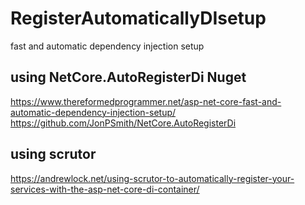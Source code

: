 # RegisterAutomaticallyDIsetup
 fast and automatic dependency injection setup
 
 ## using NetCore.AutoRegisterDi  Nuget
 https://www.thereformedprogrammer.net/asp-net-core-fast-and-automatic-dependency-injection-setup/
 https://github.com/JonPSmith/NetCore.AutoRegisterDi
 
 ## using scrutor
 https://andrewlock.net/using-scrutor-to-automatically-register-your-services-with-the-asp-net-core-di-container/
 
